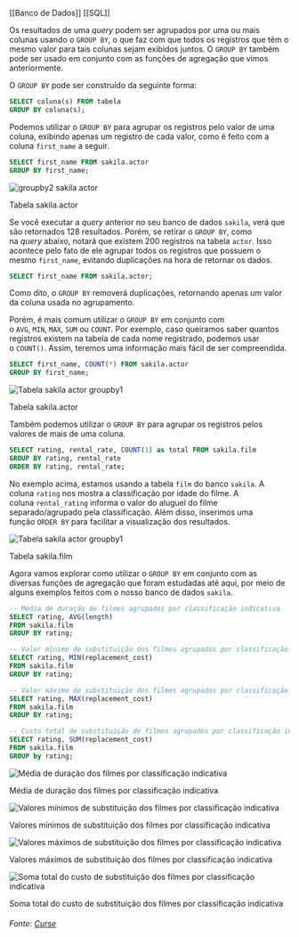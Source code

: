 [[Banco de Dados]]
[[SQL]]

Os resultados de uma _query_ podem ser agrupados por uma ou mais colunas usando o `GROUP BY`, o que faz com que todos os registros que têm o mesmo valor para tais colunas sejam exibidos juntos. O `GROUP BY` também pode ser usado em conjunto com as funções de agregação que vimos anteriormente.

O `GROUP BY` pode ser construído da seguinte forma:

```sql
SELECT coluna(s) FROM tabela
GROUP BY coluna(s);
```

Podemos utilizar o `GROUP BY` para agrupar os registros pelo valor de uma coluna, exibindo apenas um registro de cada valor, como é feito com a coluna `first_name` a seguir.

```sql
SELECT first_name FROM sakila.actor
GROUP BY first_name;
```

![groupby2 sakila actor](https://content-assets.betrybe.com/prod/groupby2%20sakila%20actor.png)

Tabela sakila.actor

Se você executar a _query_ anterior no seu banco de dados `sakila`, verá que são retornados 128 resultados. Porém, se retirar o `GROUP BY`, como na _query_ abaixo, notará que existem 200 registros na tabela `actor`. Isso acontece pelo fato de ele agrupar todos os registros que possuem o mesmo `first_name`, evitando duplicações na hora de retornar os dados.

```sql
SELECT first_name FROM sakila.actor;
```

Como dito, o `GROUP BY` removerá duplicações, retornando apenas um valor da coluna usada no agrupamento.

Porém, é mais comum utilizar o `GROUP BY` em conjunto com o `AVG`, `MIN`, `MAX`, `SUM` ou `COUNT`. Por exemplo, caso queiramos saber quantos registros existem na tabela de cada nome registrado, podemos usar o `COUNT()`. Assim, teremos uma informação mais fácil de ser compreendida.

```sql
SELECT first_name, COUNT(*) FROM sakila.actor
GROUP BY first_name;
```

![Tabela sakila actor groupby1](https://content-assets.betrybe.com/prod/Tabela%20sakila%20actor%20groupby1.png)

Tabela sakila.actor

Também podemos utilizar o `GROUP BY` para agrupar os registros pelos valores de mais de uma coluna.

```sql
SELECT rating, rental_rate, COUNT(1) as total FROM sakila.film
GROUP BY rating, rental_rate 
ORDER BY rating, rental_rate;
```

No exemplo acima, estamos usando a tabela `film` do banco `sakila`. A coluna `rating` nos mostra a classificação por idade do filme. A coluna `rental_rating` informa o valor do aluguel do filme separado/agrupado pela classificação. Além disso, inserimos uma função `ORDER BY` para facilitar a visualização dos resultados.

![Tabela sakila actor groupby1](https://content-assets.betrybe.com/prod/949fcc25-cc9c-4593-a753-e11e81640f11-Tabela%20sakila%20actor%20groupby1.png)

Tabela sakila.film

Agora vamos explorar como utilizar o `GROUP BY` em conjunto com as diversas funções de agregação que foram estudadas até aqui, por meio de alguns exemplos feitos com o nosso banco de dados `sakila`.

```sql
-- Média de duração de filmes agrupados por classificação indicativa
SELECT rating, AVG(length)
FROM sakila.film
GROUP BY rating;

-- Valor mínimo de substituição dos filmes agrupados por classificação indicativa
SELECT rating, MIN(replacement_cost)
FROM sakila.film
GROUP BY rating;

-- Valor máximo de substituição dos filmes agrupados por classificação indicativa
SELECT rating, MAX(replacement_cost)
FROM sakila.film
GROUP BY rating;

-- Custo total de substituição de filmes agrupados por classificação indicativa
SELECT rating, SUM(replacement_cost)
FROM sakila.film
GROUP by rating;
```

![Média de duração dos filmes por classificação indicativa](https://content-assets.betrybe.com/prod/M%C3%A9dia%20de%20dura%C3%A7%C3%A3o%20dos%20filmes%20por%20classifica%C3%A7%C3%A3o%20indicativa.png)

Média de duração dos filmes por classificação indicativa

![Valores mínimos de substituição dos filmes por classificação indicativa](https://content-assets.betrybe.com/prod/Valores%20m%C3%ADnimos%20de%20substitui%C3%A7%C3%A3o%20dos%20filmes%20por%20classifica%C3%A7%C3%A3o%20indicativa.png)

Valores mínimos de substituição dos filmes por classificação indicativa

![Valores máximos de substituição dos filmes por classificação indicativa](https://content-assets.betrybe.com/prod/Valores%20m%C3%A1ximos%20de%20substitui%C3%A7%C3%A3o%20dos%20filmes%20por%20classifica%C3%A7%C3%A3o%20indicativa.png)

Valores máximos de substituição dos filmes por classificação indicativa

![Soma total do custo de substituição dos filmes por classificação indicativa](https://content-assets.betrybe.com/prod/Soma%20total%20do%20custo%20de%20substitui%C3%A7%C3%A3o%20dos%20filmes%20por%20classifica%C3%A7%C3%A3o%20indicativa.png)

Soma total do custo de substituição dos filmes por classificação indicativa



###### Fonte: [Curse](https://app.betrybe.com/learn/course/5e938f69-6e32-43b3-9685-c936530fd326/module/94d0e996-1827-4fbc-bc24-c99fb592925b/section/a10ee6b2-77b9-493f-ab76-a8f9822c5608/day/6ead052e-46e3-4d96-a207-873325293189/lesson/51e575b4-9bb8-4b86-ad61-918d2c109ddd)

